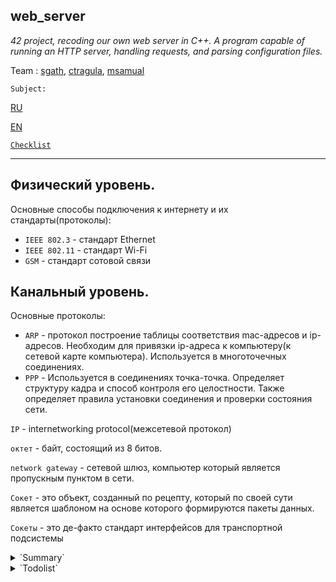 web_server
---
*42 project, recoding our own web server in C++. A program capable of running an HTTP server, handling requests, and parsing configuration files.*

Team : [sgath](https://github.com/yukovalski), [ctragula](https://github.com/web-sonic), [msamual](https://github.com/msamual)

`Subject:`

[RU](https://github.com/yukovalski/web_serv/blob/main/.doc/ru.sublect.md)

[EN](https://github.com/yukovalski/web_serv/blob/main/.doc/en.sublect.pdf)

[`Checklist`](https://github.com/yukovalski/web_serv/blob/main/.doc/webserver_check_list.pdf)

---

## Физический уровень.

Основные способы подключения к интернету и их стандарты(протоколы):
- `IEEE 802.3` - стандарт Ethernet
- `IEEE 802.11` - стандарт Wi-Fi
- `GSM` - стандарт сотовой связи
  
## Канальный уровень.
Основные протоколы:
- `ARP` - протокол построение таблицы соответствия mac-адресов и ip-адресов. Необходим для привязки ip-адреса к компьютеру(к сетевой карте компьютера). Используется в многоточечных соединениях.
- `PPP` - Используется в соединениях точка-точка. Определяет структуру кадра и способ контроля его целостности. Также определяет правила установки соединения и проверки состояния сети.
  
 `IP` - internetworking protocol(межсетевой протокол)
  
 `октет` - байт, состоящий из 8 битов.
 
 `network gateway` - сетевой шлюз, компьютер который является пропускным пунктом в сети.
  
 `Сокет` - это объект, созданный по рецепту, который по своей сути является шаблоном на основе которого формируются пакеты данных.
  
 `Сокеты` - это де-факто стандарт интерфейсов для транспортной подсистемы
 

<details>
<summary>
`Summary`
</summary>

[`Интерфейс сокетов | Курс "Компьютерные сети". Созыкин`](https://www.youtube.com/watch?v=_vAjHdh92YU)

[`Web сокеты | Компьютерные сети. Продвинутые темы. Созыкин`](https://www.youtube.com/watch?v=TxVriqBkqbM)

[`Изучение С++. Часть 1. Уроки С++`](https://www.youtube.com/watch?v=A4y97MTqO6c)

[`Изучение С++. Часть 2. Уроки С++`](https://www.youtube.com/watch?v=zsyXZLJQ_Dg)

[`C++ Web Server from Scratch | Part 1: Creating a Socket Object`](https://www.youtube.com/watch?v=YwHErWJIh6Y)

---

[` SSL Programming Tutorial`](https://support.hpe.com/hpesc/public/docDisplay?docId=emr_na-c04622320) .................................59

[`HTTP учебник`](https://developer.mozilla.org/ru/docs/Web/HTTP )

[`select / poll / epoll: практическая разница`](https://habr.com/ru/company/infopulse/blog/415259/)

[`Mongoose - easy to use web server`](https://code.google.com/archive/p/mongoose/)

[`Веб-сервер на C++ и сокетах`](https://code-live.ru/post/cpp-http-server-over-sockets/)

[`WebServer как тестовое задание`](https://habr.com/ru/post/152345/)

[`+ forum`](http://rsdn.org/forum/job/4795893.flat)

[`HTTP Server: Everything you need to know to Build a simple HTTP server from scratch`](https://medium.com/from-the-scratch/http-server-what-do-you-need-to-know-to-build-a-simple-http-server-from-scratch-d1ef8945e4fa)

---

https://adrienblanc.com/projects/42/webserv

http://dwise1.net/pgm/sockets/blocking.html




 </details>

<details>
<summary>
`Todolist`
</summary>
[ ] Создать сокет

[ ] Привязать сокет к сетевому интерфейсу

[ ] Прослушивать сокет, привязанный к определенному сетевому интерфейсу

[ ] Принимать входящие соединения

[ ] Реагировать на события происходящие на сокетах
  


